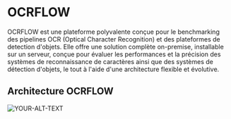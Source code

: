 
# OCRFLOW

OCRFLOW est une plateforme polyvalente conçue pour le benchmarking des pipelines OCR (Optical Character Recognition) et des plateformes de detection d'objets. Elle offre une solution complète on-premise, installable sur un serveur, conçue pour évaluer les performances et la précision des systèmes de reconnaissance de caractères ainsi que des systèmes de détection d'objets, le tout à l'aide d'une architecture flexible et évolutive.


## Architecture OCRFLOW



<picture>
 <source media="(prefers-color-scheme: dark)" srcset="">
 <source media="(prefers-color-scheme: light)" srcset="https://i.postimg.cc/3NmbvXQN/OCRFLOW.png">
 <img alt="YOUR-ALT-TEXT" src="https://i.postimg.cc/3NmbvXQN/OCRFLOW.png">
</picture>
